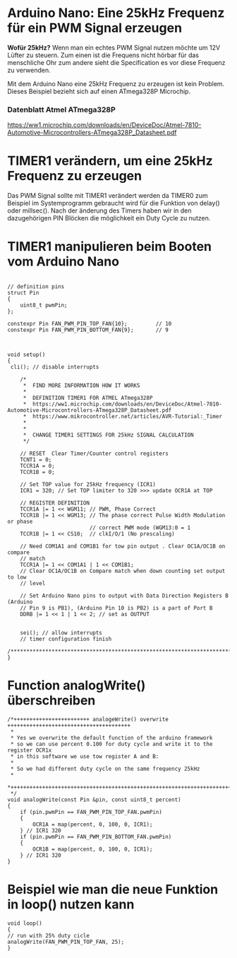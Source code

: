 # Arduino Nano: Eine 25kHz Frequenz für ein PWM Signal erzeugen

**Wofür 25kHz?** Wenn man ein echtes PWM Signal nutzen möchte um 12V Lüfter zu steuern. Zum einen ist die Frequens nicht hörbar für das menschliche Ohr zum andere
sieht die Specification es vor diese Frequenz zu verwenden.

Mit dem Arduino Nano eine 25kHz Frequenz zu erzeugen ist kein Problem. Dieses Beispiel bezieht sich auf einen ATmega328P Microchip.

### Datenblatt Atmel ATmega328P
https://ww1.microchip.com/downloads/en/DeviceDoc/Atmel-7810-Automotive-Microcontrollers-ATmega328P_Datasheet.pdf

# TIMER1 verändern, um eine 25kHz Frequenz zu erzeugen

Das PWM Signal sollte mit TIMER1 verändert werden da TIMER0 zum Beispiel im Systemprogramm gebraucht wird für die Funktion von delay() oder millsec(). Nach der änderung des Timers haben wir in den dazugehörigen PIN Blöcken die möglichkeit ein Duty Cycle zu nutzen.


# TIMER1 manipulieren beim Booten vom Arduino Nano

```

// definition pins
struct Pin
{
    uint8_t pwmPin;
};

constexpr Pin FAN_PWM_PIN_TOP_FAN{10};         // 10
constexpr Pin FAN_PWM_PIN_BOTTOM_FAN{9};       // 9



void setup()
{
 cli(); // disable interrupts

    /*
     *  FIND MORE INFORMATION HOW IT WORKS
     *
     *  DEFINITION TIMER1 FOR ATMEL ATmega328P
     *  https://ww1.microchip.com/downloads/en/DeviceDoc/Atmel-7810-Automotive-Microcontrollers-ATmega328P_Datasheet.pdf
     *  https://www.mikrocontroller.net/articles/AVR-Tutorial:_Timer
     *
     *
     *  CHANGE TIMER1 SETTINGS FOR 25kHz SIGNAL CALCULATION
     */

    // RESET  Clear Timer/Counter control registers
    TCNT1 = 0;
    TCCR1A = 0;
    TCCR1B = 0;

    // Set TOP value for 25kHz frequency (ICR1)
    ICR1 = 320; // Set TOP limiter to 320 >>> update OCR1A at TOP

    // REGISTER DEFINITION
    TCCR1A |= 1 << WGM11; // PWM, Phase Correct
    TCCR1B |= 1 << WGM13; // The phase correct Pulse Width Modulation or phase
                          // correct PWM mode (WGM13:0 = 1
    TCCR1B |= 1 << CS10;  // clkI/O/1 (No prescaling)

    // Need COM1A1 and COM1B1 for tow pin output . Clear OC1A/OC1B on compare
    // match
    TCCR1A |= 1 << COM1A1 | 1 << COM1B1;
    // Clear OC1A/OC1B on Compare match when down counting set output to low
    // level

    // Set Arduino Nano pins to output with Data Direction Registers B (Arduino
    // Pin 9 is PB1), (Arduino Pin 10 is PB2) is a part of Port B
    DDRB |= 1 << 1 | 1 << 2; // set as OUTPUT

   
    sei(); // allow interrupts
    // timer configuration finish
    /**************************************************************************/
}
```

# Function analogWrite() überschreiben

```
/*++++++++++++++++++++++++ analogeWrite() overwrite +++++++++++++++++++++++++++++++++++++++
 *
 * Yes we overwrite the default function of the arduino framework
 * so we can use percent 0.100 for duty cycle and write it to the register OCR1x
 * in this software we use tow register A and B:
 *
 * So we had different duty cycle on the same frequency 25kHz
 *
 *+++++++++++++++++++++++++++++++++++++++++++++++++++++++++++++++++++++++++++++++++++++++++
 */
void analogWrite(const Pin &pin, const uint8_t percent)
{
    if (pin.pwmPin == FAN_PWM_PIN_TOP_FAN.pwmPin)
    {
        OCR1A = map(percent, 0, 100, 0, ICR1);
    } // ICR1 320
    if (pin.pwmPin == FAN_PWM_PIN_BOTTOM_FAN.pwmPin)
    {
        OCR1B = map(percent, 0, 100, 0, ICR1);
    } // ICR1 320
}
```


# Beispiel wie man die neue Funktion in loop() nutzen kann

```
void loop()
{
// run with 25% duty cicle
analogWrite(FAN_PWM_PIN_TOP_FAN, 25);
}
```

